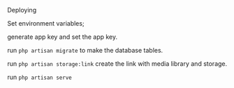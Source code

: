 Deploying

Set environment variables;

generate app key and set the app key.

run ``php artisan migrate`` to make the database tables.

run ``php artisan storage:link`` create the link with media library and storage.

run ``php artisan serve``
